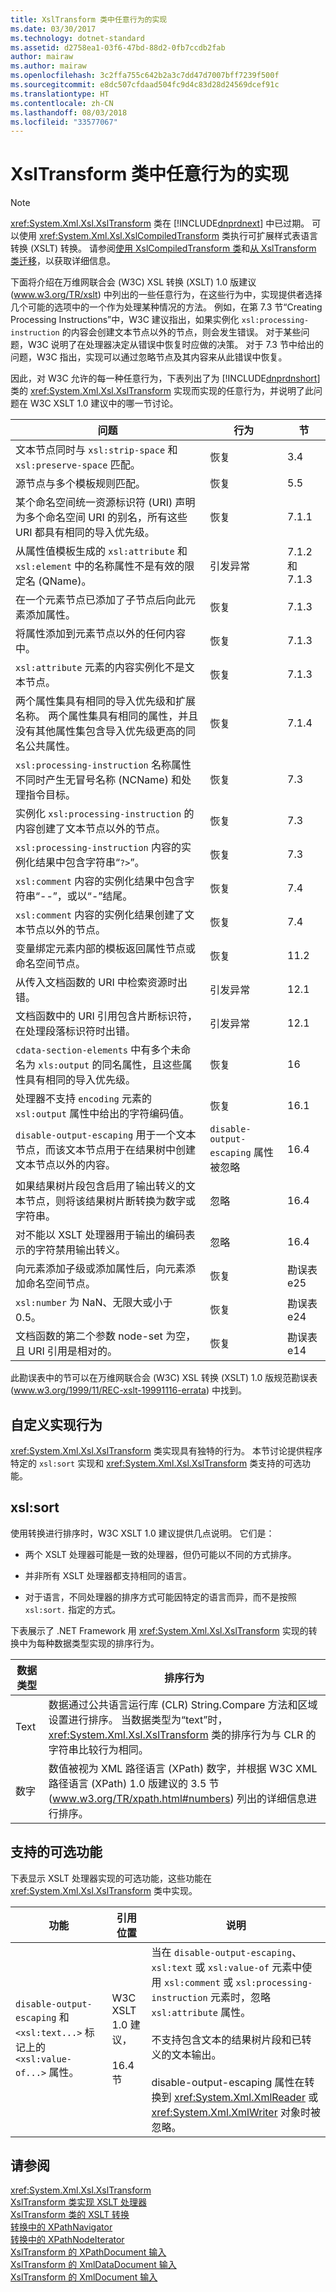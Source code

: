 ```yaml
---
title: XslTransform 类中任意行为的实现
ms.date: 03/30/2017
ms.technology: dotnet-standard
ms.assetid: d2758ea1-03f6-47bd-88d2-0fb7ccdb2fab
author: mairaw
ms.author: mairaw
ms.openlocfilehash: 3c2ffa755c642b2a3c7dd47d7007bff7239f500f
ms.sourcegitcommit: e8dc507cfdaad504fc9d4c83d28d24569dcef91c
ms.translationtype: HT
ms.contentlocale: zh-CN
ms.lasthandoff: 08/03/2018
ms.locfileid: "33577067"
---
```

# <a name="implementation-of-discretionary-behaviors-in-the-xsltransform-class"></a>XslTransform 类中任意行为的实现
> [!NOTE]
>  <xref:System.Xml.Xsl.XslTransform> 类在 [!INCLUDE[dnprdnext](../../../../includes/dnprdnext-md.md)] 中已过期。 可以使用 <xref:System.Xml.Xsl.XslCompiledTransform> 类执行可扩展样式表语言转换 (XSLT) 转换。 请参阅[使用 XslCompiledTransform 类](../../../../docs/standard/data/xml/using-the-xslcompiledtransform-class.md)和[从 XslTransform 类迁移](../../../../docs/standard/data/xml/migrating-from-the-xsltransform-class.md)，以获取详细信息。  
  
 下面将介绍在万维网联合会 (W3C) XSL 转换 (XSLT) 1.0 版建议 (www.w3.org/TR/xslt) 中列出的一些任意行为，在这些行为中，实现提供者选择几个可能的选项中的一个作为处理某种情况的方法。 例如，在第 7.3 节“Creating Processing Instructions”中，W3C 建议指出，如果实例化 `xsl:processing-instruction` 的内容会创建文本节点以外的节点，则会发生错误。 对于某些问题，W3C 说明了在处理器决定从错误中恢复时应做的决策。 对于 7.3 节中给出的问题，W3C 指出，实现可以通过忽略节点及其内容来从此错误中恢复。  
  
 因此，对 W3C 允许的每一种任意行为，下表列出了为 [!INCLUDE[dnprdnshort](../../../../includes/dnprdnshort-md.md)] 类的 <xref:System.Xml.Xsl.XslTransform> 实现而实现的任意行为，并说明了此问题在 W3C XSLT 1.0 建议中的哪一节讨论。  
  
|问题|行为|节|  
|-------------|--------------|-------------|  
|文本节点同时与 `xsl:strip-space` 和 `xsl:preserve-space` 匹配。|恢复|3.4|  
|源节点与多个模板规则匹配。|恢复|5.5|  
|某个命名空间统一资源标识符 (URI) 声明为多个命名空间 URI 的别名，所有这些 URI 都具有相同的导入优先级。|恢复|7.1.1|  
|从属性值模板生成的 `xsl:attribute` 和 `xsl:element` 中的名称属性不是有效的限定名 (QName)。|引发异常|7.1.2 和 7.1.3|  
|在一个元素节点已添加了子节点后向此元素添加属性。|恢复|7.1.3|  
|将属性添加到元素节点以外的任何内容中。|恢复|7.1.3|  
|`xsl:attribute` 元素的内容实例化不是文本节点。|恢复|7.1.3|  
|两个属性集具有相同的导入优先级和扩展名称。 两个属性集具有相同的属性，并且没有其他属性集包含导入优先级更高的同名公共属性。|恢复|7.1.4|  
|`xsl:processing-instruction` 名称属性不同时产生无冒号名称 (NCName) 和处理指令目标。|恢复|7.3|  
|实例化 `xsl:processing-instruction` 的内容创建了文本节点以外的节点。|恢复|7.3|  
|`xsl:processing-instruction` 内容的实例化结果中包含字符串“`?>`”。|恢复|7.3|  
|`xsl:comment` 内容的实例化结果中包含字符串“--”，或以“-”结尾。|恢复|7.4|  
|`xsl:comment` 内容的实例化结果创建了文本节点以外的节点。|恢复|7.4|  
|变量绑定元素内部的模板返回属性节点或命名空间节点。|恢复|11.2|  
|从传入文档函数的 URI 中检索资源时出错。|引发异常|12.1|  
|文档函数中的 URI 引用包含片断标识符，在处理段落标识符时出错。|引发异常|12.1|  
|`cdata-section-elements` 中有多个未命名为 `xls:output` 的同名属性，且这些属性具有相同的导入优先级。|恢复|16|  
|处理器不支持 `encoding` 元素的 `xsl:output` 属性中给出的字符编码值。|恢复|16.1|  
|`disable-output-escaping` 用于一个文本节点，而该文本节点用于在结果树中创建文本节点以外的内容。|`disable-output-escaping` 属性被忽略|16.4|  
|如果结果树片段包含启用了输出转义的文本节点，则将该结果树片断转换为数字或字符串。|忽略|16.4|  
|对不能以 XSLT 处理器用于输出的编码表示的字符禁用输出转义。|忽略|16.4|  
|向元素添加子级或添加属性后，向元素添加命名空间节点。|恢复|勘误表 e25|  
|`xsl:number` 为 NaN、无限大或小于 0.5。|恢复|勘误表 e24|  
|文档函数的第二个参数 node-set 为空，且 URI 引用是相对的。|恢复|勘误表 e14|  
  
 此勘误表中的节可以在万维网联合会 (W3C) XSL 转换 (XSLT) 1.0 版规范勘误表 (www.w3.org/1999/11/REC-xslt-19991116-errata) 中找到。  
  
## <a name="custom-defined-implementation-behaviors"></a>自定义实现行为  
 <xref:System.Xml.Xsl.XslTransform> 类实现具有独特的行为。 本节讨论提供程序特定的 `xsl:sort` 实现和 <xref:System.Xml.Xsl.XslTransform> 类支持的可选功能。  
  
## <a name="xslsort"></a>xsl:sort  
 使用转换进行排序时，W3C XSLT 1.0 建议提供几点说明。 它们是：  
  
-   两个 XSLT 处理器可能是一致的处理器，但仍可能以不同的方式排序。  
  
-   并非所有 XSLT 处理器都支持相同的语言。  
  
-   对于语言，不同处理器的排序方式可能因特定的语言而异，而不是按照 `xsl:sort.` 指定的方式。  
  
 下表展示了 .NET Framework 用 <xref:System.Xml.Xsl.XslTransform> 实现的转换中为每种数据类型实现的排序行为。  
  
|数据类型|排序行为|  
|---------------|----------------------|  
|Text|数据通过公共语言运行库 (CLR) String.Compare 方法和区域设置进行排序。 当数据类型为“text”时，<xref:System.Xml.Xsl.XslTransform> 类的排序行为与 CLR 的字符串比较行为相同。|  
|数字|数值被视为 XML 路径语言 (XPath) 数字，并根据 W3C XML 路径语言 (XPath) 1.0 版建议的 3.5 节 (www.w3.org/TR/xpath.html#numbers) 列出的详细信息进行排序。|  
  
## <a name="optional-features-supported"></a>支持的可选功能  
 下表显示 XSLT 处理器实现的可选功能，这些功能在 <xref:System.Xml.Xsl.XslTransform> 类中实现。  
  
|功能|引用位置|说明|  
|-------------|------------------------|-----------|  
|`disable-output-escaping` 和 `<xsl:text...>` 标记上的 `<xsl:value-of...>` 属性。|W3C XSLT 1.0 建议，<br /><br /> 16.4 节|当在 `disable-output-escaping`、`xsl:text` 或 `xsl:value-of` 元素中使用 `xsl:comment` 或 `xsl:processing-instruction` 元素时，忽略 `xsl:attribute` 属性。<br /><br /> 不支持包含文本的结果树片段和已转义的文本输出。<br /><br /> disable-output-escaping 属性在转换到 <xref:System.Xml.XmlReader> 或 <xref:System.Xml.XmlWriter> 对象时被忽略。|  
  
## <a name="see-also"></a>请参阅  
 <xref:System.Xml.Xsl.XslTransform>  
 [XslTransform 类实现 XSLT 处理器](../../../../docs/standard/data/xml/xsltransform-class-implements-the-xslt-processor.md)  
 [XslTransform 类的 XSLT 转换](../../../../docs/standard/data/xml/xslt-transformations-with-the-xsltransform-class.md)  
 [转换中的 XPathNavigator](../../../../docs/standard/data/xml/xpathnavigator-in-transformations.md)  
 [转换中的 XPathNodeIterator](../../../../docs/standard/data/xml/xpathnodeiterator-in-transformations.md)  
 [XslTransform 的 XPathDocument 输入](../../../../docs/standard/data/xml/xpathdocument-input-to-xsltransform.md)  
 [XslTransform 的 XmlDataDocument 输入](../../../../docs/standard/data/xml/xmldatadocument-input-to-xsltransform.md)  
 [XslTransform 的 XmlDocument 输入](../../../../docs/standard/data/xml/xmldocument-input-to-xsltransform.md)
